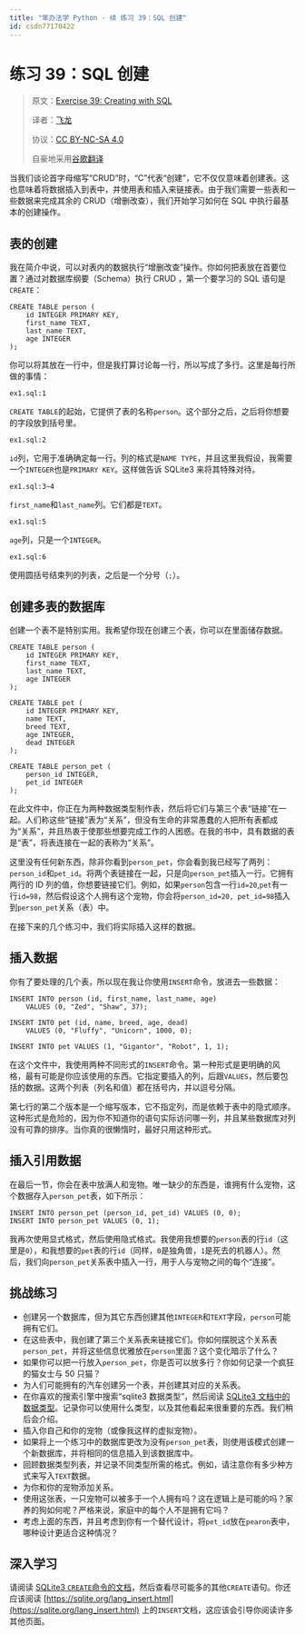 ```yaml
---
title: "笨办法学 Python · 续 练习 39：SQL 创建"
id: csdn77170422
---
```


# 练习 39：SQL 创建

> 原文：[Exercise 39: Creating with SQL](https://learncodethehardway.org/more-python-book/ex39.html)
> 
> 译者：[飞龙](https://github.com/wizardforcel)
> 
> 协议：[CC BY-NC-SA 4.0](http://creativecommons.org/licenses/by-nc-sa/4.0/)
> 
> 自豪地采用[谷歌翻译](https://translate.google.cn/)

当我们谈论首字母缩写“CRUD”时，“C”代表“创建”，它不仅仅意味着创建表。这也意味着将数据插入到表中，并使用表和插入来链接表。由于我们需要一些表和一些数据来完成其余的 CRUD（增删改查），我们开始学习如何在 SQL 中执行最基本的创建操作。

## 表的创建

我在简介中说，可以对表内的数据执行“增删改查”操作。你如何把表放在首要位置？通过对数据库纲要（Schema）执行 CRUD ，第一个要学习的 SQL 语句是`CREATE`：

```
CREATE TABLE person (
    id INTEGER PRIMARY KEY,
    first_name TEXT,
    last_name TEXT,
    age INTEGER
);
```

你可以将其放在一行中，但是我打算讨论每一行，所以写成了多行。这里是每行所做的事情：

`ex1.sql:1`

`CREATE TABLE`的起始，它提供了表的名称`person`。这个部分之后，之后将你想要的字段放到括号里。

`ex1.sql:2`

`id`列，它用于准确确定每一行。列的格式是`NAME TYPE`，并且这里我假设，我需要一个`INTEGER`也是`PRIMARY KEY`。这样做告诉 SQLite3 来将其特殊对待。

`ex1.sql:3~4`

`first_name`和`last_name`列。它们都是`TEXT`。

`ex1.sql:5`

`age`列，只是一个`INTEGER`。

`ex1.sql:6`

使用圆括号结束列的列表，之后是一个分号（`;`）。

## 创建多表的数据库

创建一个表不是特别实用。我希望你现在创建三个表，你可以在里面储存数据。

```
CREATE TABLE person (
    id INTEGER PRIMARY KEY,
    first_name TEXT,
    last_name TEXT,
    age INTEGER
);

CREATE TABLE pet (
    id INTEGER PRIMARY KEY,
    name TEXT,
    breed TEXT,
    age INTEGER,
    dead INTEGER
);

CREATE TABLE person_pet (
    person_id INTEGER,
    pet_id INTEGER
);
```

在此文件中，你正在为两种数据类型制作表，然后将它们与第三个表“链接”在一起。人们称这些“链接”表为“关系”，但没有生命的非常愚蠢的人把所有表都成为“关系”，并且热衷于使那些想要完成工作的人困惑。在我的书中，具有数据的表是“表”，将表连接在一起的表称为“关系”。

这里没有任何新东西，除非你看到`person_pet`，你会看到我已经写了两列：`person_id`和`pet_id`。将两个表链接在一起，只是向`person_pet`插入一行。它拥有两行的 ID 列的值，你想要链接它们。例如，如果`person`包含一行`id=20`,`pet`有一行`id=98`，然后假设这个人拥有这个宠物，你会将`person_id=20, pet_id=98`插入到`person_pet`关系（表）中。

在接下来的几个练习中，我们将实际插入这样的数据。

## 插入数据

你有了要处理的几个表，所以现在我让你使用`INSERT`命令，放进去一些数据：

```
INSERT INTO person (id, first_name, last_name, age)
    VALUES (0, "Zed", "Shaw", 37);

INSERT INTO pet (id, name, breed, age, dead)
    VALUES (0, "Fluffy", "Unicorn", 1000, 0);

INSERT INTO pet VALUES (1, "Gigantor", "Robot", 1, 1);
```

在这个文件中，我使用两种不同形式的`INSERT`命令。第一种形式是更明确的风格，最有可能是你应该使用的东西。它指定要插入的列，后跟`VALUES`，然后要包括的数据。这两个列表（列名和值）都在括号内，并以逗号分隔。

第七行的第二个版本是一个缩写版本，它不指定列，而是依赖于表中的隐式顺序。这种形式是危险的，因为你不知道你的语句实际访问哪一列，并且某些数据库对列没有可靠的排序。当你真的很懒惰时，最好只用这种形式。

## 插入引用数据

在最后一节，你会在表中放满人和宠物。唯一缺少的东西是，谁拥有什么宠物，这个数据存入`person_pet`表，如下所示：

```
INSERT INTO person_pet (person_id, pet_id) VALUES (0, 0);
INSERT INTO person_pet VALUES (0, 1);
```

我再次使用显式格式，然后使用隐式格式。我使用我想要的`person`表的行`id`（这里是`0`），和我想要的`pet`表的行`id`（同样，`0`是独角兽，`1`是死去的机器人）。然后，我们向`person_pet`关系表中插入一行，用于人与宠物之间的每个“连接”。

## 挑战练习

*   创建另一个数据库，但为其它东西创建其他`INTEGER`和`TEXT`字段，`person`可能拥有它们。
*   在这些表中，我创建了第三个关系表来链接它们。你如何摆脱这个关系表`person_pet`，并将这些信息优雅放在`person`里面？这个变化暗示了什么？
*   如果你可以把一行放入`person_pet`，你是否可以放多行？你如何记录一个疯狂的猫女士与 50 只猫？
*   为人们可能拥有的汽车创建另一个表，并创建其对应的关系表。
*   在你喜欢的搜索引擎中搜索“sqlite3 数据类型”，然后阅读 [SQLite3 文档中的数据类型](https://sqlite.org/datatype3.html)。记录你可以使用什么类型，以及其他看起来很重要的东西。我们稍后会介绍。
*   插入你自己和你的宠物（或像我这样的虚拟宠物）。
*   如果将上一个练习中的数据库更改为没有`person_pet`表，则使用该模式创建一个新数据库，并将相同的信息插入到该数据库中。
*   回顾数据类型列表，并记录不同类型所需的格式。例如，请注意你有多少种方式来写入`TEXT`数据。
*   为你和你的宠物添加关系。
*   使用这张表，一只宠物可以被多于一个人拥有吗？这在逻辑上是可能的吗？家养的狗如何呢？严格来说，家庭中的每个人不是拥有它吗？
*   考虑上面的东西，并且考虑到你有一个替代设计，将`pet_id`放在`pearon`表中，哪种设计更适合这种情况？

## 深入学习

请阅读 [SQLite3 `CREATE`命令的文档](https://sqlite.org/lang_createtable.html)，然后查看尽可能多的其他`CREATE`语句。你还应该阅读 [https://sqlite.org/lang_insert.html](https://sqlite.org/lang_insert.html) 上的`INSERT`文档，这应该会引导你阅读许多其他页面。